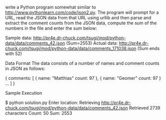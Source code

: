 write a Python program somewhat similar to http://www.pythonlearn.com/code/json2.py. The program will prompt for a URL, read the JSON data from that URL using urllib and then parse and extract the comment counts from the JSON data, compute the sum of the numbers in the file and enter the sum below:

Sample data: http://pr4e.dr-chuck.com/tsugi/mod/python-data/data/comments_42.json (Sum=2553)
Actual data: http://pr4e.dr-chuck.com/tsugi/mod/python-data/data/comments_171038.json (Sum ends with 52)

Data Format
The data consists of a number of names and comment counts in JSON as follows:

{
  comments: [
    {
      name: "Matthias"
      count: 97
    },
    {
      name: "Geomer"
      count: 97
    }
    ...
  ]
}

Sample Execution

$ python solution.py 
Enter location: 
Retrieving http://pr4e.dr-chuck.com/tsugi/mod/python-data/data/comments_42.json
Retrieved 2739 characters
Count: 50
Sum: 2553
